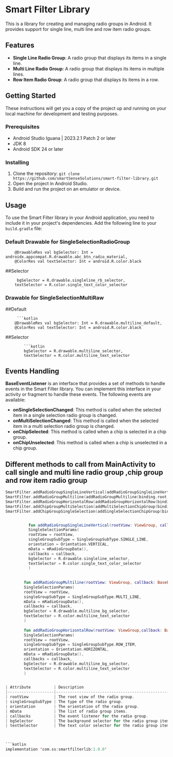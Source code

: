# Smart Filter Library

This is a library for creating and managing radio groups in Android. It provides support for single line, multi line and row item radio groups.

## Features

- **Single Line Radio Group**: A radio group that displays its items in a single line.
- **Multi Line Radio Group**: A radio group that displays its items in multiple lines.
- **Row Item Radio Group**: A radio group that displays its items in a row.

## Getting Started

These instructions will get you a copy of the project up and running on your local machine for development and testing purposes.

### Prerequisites

- Android Studio Iguana | 2023.2.1 Patch 2 or later
- JDK 8
- Android SDK 24 or later

### Installing

1. Clone the repository: `git clone https://github.com/smartSenseSolutions/smart-filter-library.git`
2. Open the project in Android Studio.
3. Build and run the project on an emulator or device.

## Usage

To use the Smart Filter library in your Android application, you need to include it in your project's dependencies. Add the following line to your `build.gradle` file:

### Default Drawable for SingleSelectionRadioGroup

        @DrawableRes val bgSelector: Int = androidx.appcompat.R.drawable.abc_btn_radio_material,
        @ColorRes val textSelector: Int = android.R.color.black

##Selector

         bgSelector = R.drawable.singleline_rb_selector,
        textSelector = R.color.single_text_color_selector

###  Drawable for SingleSelectionMultiRaw

##Default
       
         ```kotlin
        @DrawableRes val bgSelector: Int = R.drawable.multiline_default,
        @ColorRes val textSelector: Int = android.R.color.black

##Selector  

            ```kotlin    
            bgSelector = R.drawable.multiline_selector,
            textSelector = R.color.multiline_text_selector


## Events Handling
**BaseEventListener** is an interface that provides a set of methods to handle events in the Smart Filter library. You can implement this interface in your activity or fragment to handle these events. The following events are available:

- **onSingleSelectionChanged**: This method is called when the selected item in a single selection radio group is changed.
- **onMultiSelectionChanged**: This method is called when the selected item in a multi selection radio group is changed.
- **onChipSelected**: This method is called when a chip is selected in a chip group.
- **onChipUnselected**: This method is called when a chip is unselected in a chip group.

## Different methods to call from MainActivity to call single and multi line radio group ,chip group and row item radio group
```kotlin
SmartFilter.addRadioGroupSingleLineVertical(addRadioGroupSingleLineVertical(binding.root, this)) //verticle single line
SmartFilter.addRadioGroupMultiline(addRadioGroupMultiline(binding.root, this))
SmartFilter.addRadioGroupHorizontalRow(addRadioGroupHorizontalRow(binding.root, this)) //verticle row 
SmartFilter.addChipGroupMultiSelection(addMultiSelectionChipGroup(binding.root, this))
SmartFilter.addChipGroupSingleSelection(addSingleSelectionChipGroup(binding.root, this)) //verticle and horizontal single line


          fun addRadioGroupSingleLineVertical(rootView: ViewGroup, callback: BaseEventListener) =
          SingleSelectionParams(
          rootView = rootView,
          singleGroupSubType = SingleGroupSubType.SINGLE_LINE,
          orientation = Orientation.VERTICAL,
          mData = mRadioGroupData(),
          callbacks = callback,
          bgSelector = R.drawable.singleline_selector,
          textSelector = R.color.single_text_color_selector
          )
        
        
        fun addRadioGroupMultiline(rootView: ViewGroup, callback: BaseEventListener) =
        SingleSelectionParams(
        rootView = rootView,
        singleGroupSubType = SingleGroupSubType.MULTI_LINE,
        mData = mRadioGroupData(),
        callbacks = callback,
        bgSelector = R.drawable.multiline_bg_selector,
        textSelector = R.color.multiline_text_selector
        )
        
        fun addRadioGroupHorizontalRow(rootView: ViewGroup,callback: BaseEventListener) =
        SingleSelectionParams(
        rootView = rootView,
        singleGroupSubType = SingleGroupSubType.ROW_ITEM,
        orientation = Orientation.HORIZONTAL,
        mData = mRadioGroupData(),
        callbacks = callback,
        bgSelector = R.drawable.multiline_bg_selector,
        textSelector = R.color.multiline_text_selector
        )
        

| Attribute          | Description                                        | Type                | Default Value |
|--------------------|-------------------------------------------------   |---------------------|---------------|
| rootView           | The root view of the radio group.                  | ViewGroup           | -             |
| singleGroupSubType | The type of the radio group.                       | SingleGroupSubType  | -             |
| orientation        | The orientation of the radio group.                | Orientation         | VERTICAL      |
| mData              | The list of radio group items.                     | List<RadioGroupData>| -             |
| callbacks          | The event listener for the radio group.            | BaseEventListener   | -             |
| bgSelector         | The background selector for the radio group items. | Int                 | -             |
| textSelector       | The text color selector for the radio group items. | Int                 | -             |
 
 

```kotlin
implementation 'com.ss:smartfilterlib:1.0.0'